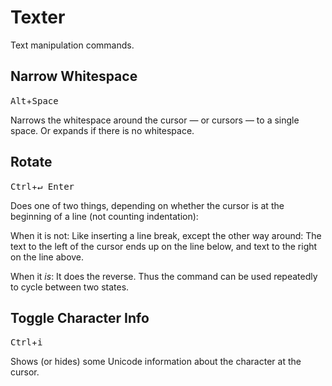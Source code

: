 # Texter #

Text manipulation commands.

## Narrow Whitespace ##

<kbd>Alt</kbd>+<kbd>Space</kdb>

Narrows the whitespace around the cursor — or cursors — to a single space. Or
expands if there is no whitespace.

## Rotate ##

<kbd>Ctrl</kbd>+<kbd>↵&thinsp;Enter</kdb>

Does one of two things, depending on whether the cursor is at the beginning of a
line (not counting indentation):

When it is not: Like inserting a line break, except the other way around: The
text to the left of the cursor ends up on the line below, and text to the right
on the line above.

When it *is*: It does the reverse. Thus the command can be used repeatedly to
cycle between two states.

## Toggle Character Info ##

<kbd>Ctrl</kbd>+<kbd>i</kdb>

Shows (or hides) some Unicode information about the character at the cursor.
